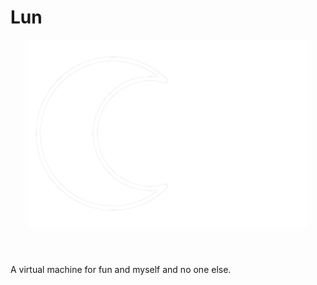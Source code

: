 # Lun

<header align="center"><img alt="Lun" src="media/lun.png" height="300" /></header>

A virtual machine for fun and myself and no one else.
